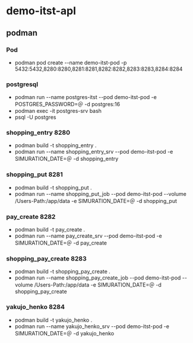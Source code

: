 # demo-itst-apl
## podman
### Pod
* podman pod create --name demo-itst-pod -p 5432:5432,8280:8280,8281:8281,8282:8282,8283:8283,8284:8284
### postgresql
* podman run --name postgres-itst --pod demo-itst-pod -e POSTGRES_PASSWORD=＠ -d postgres:16
* podman exec -it postgres-srv bash
* psql -U postgres
### shopping_entry 8280
* podman build -t shopping_entry .
* podman run --name shopping_entry_srv --pod demo-itst-pod -e SIMURATION_DATE=＠ -d shopping_entry
### shopping_put 8281
* podman build -t shopping_put .
* podman run --name shopping_put_job --pod demo-itst-pod --volume /Users-Path:/app/data -e SIMURATION_DATE=＠ -d shopping_put
### pay_create 8282
* podman build -t pay_create .
* podman run --name pay_create_srv --pod demo-itst-pod -e SIMURATION_DATE=＠ -d pay_create
### shopping_pay_create 8283
* podman build -t shopping_pay_create .
* podman run --name shopping_pay_create_job --pod demo-itst-pod --volume /Users-Path:/app/data -e SIMURATION_DATE=＠ -d shopping_pay_create
### yakujo_henko 8284
* podman build -t yakujo_henko .
* podman run --name yakujo_henko_srv --pod demo-itst-pod -e SIMURATION_DATE=＠ -d yakujo_henko
